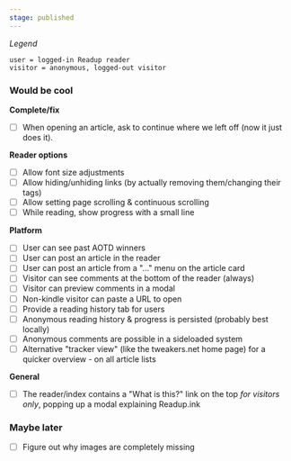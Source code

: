 ```yaml
---
stage: published
---
```


*Legend*
```
user = logged-in Readup reader
visitor = anonymous, logged-out visitor
```
### Would be cool

**Complete/fix**
- [ ] When opening an article, ask to continue where we left off (now it just does it).

**Reader options**
- [ ] Allow font size adjustments
- [ ] Allow hiding/unhiding links (by actually removing them/changing their tags)
- [ ] Allow setting page scrolling & continuous scrolling
- [ ] While reading, show progress with a small line

**Platform**
- [ ] User can see past AOTD winners
- [ ] User can post an article in the reader
- [ ] User can post an article from a "..." menu on the article card
- [ ] Visitor can see comments at the bottom of the reader (always)
- [ ] Visitor can preview comments in a modal
- [ ] Non-kindle visitor can paste a URL to open
- [ ] Provide a reading history tab for users
- [ ] Anonymous reading history & progress is persisted (probably best locally)
- [ ] Anonymous comments are possible in a sideloaded system
- [ ] Alternative "tracker view" (like the tweakers.net home page) for a quicker overview - on all article lists 

**General**
- [ ] The reader/index contains a "What is this?" link on the top *for visitors only*, popping up a modal explaining Readup.ink
### Maybe later
- [ ] Figure out why images are completely missing